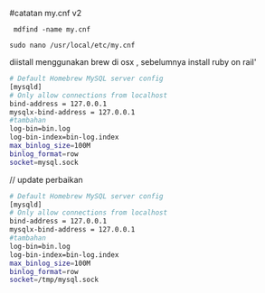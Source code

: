 #catatan my.cnf v2

` mdfind -name my.cnf`

`sudo nano /usr/local/etc/my.cnf`

diistall menggunakan brew di osx , sebelumnya install ruby on rail'

```bash
# Default Homebrew MySQL server config
[mysqld]
# Only allow connections from localhost
bind-address = 127.0.0.1
mysqlx-bind-address = 127.0.0.1
#tambahan
log-bin=bin.log
log-bin-index=bin-log.index
max_binlog_size=100M
binlog_format=row
socket=mysql.sock
```


// update perbaikan 

```bash
# Default Homebrew MySQL server config
[mysqld]
# Only allow connections from localhost
bind-address = 127.0.0.1
mysqlx-bind-address = 127.0.0.1
#tambahan
log-bin=bin.log
log-bin-index=bin-log.index
max_binlog_size=100M
binlog_format=row
socket=/tmp/mysql.sock
```

